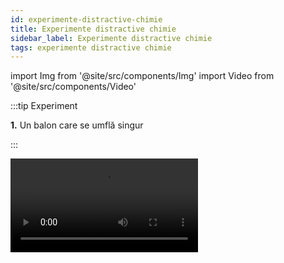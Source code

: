 ```yaml
---
id: experimente-distractive-chimie
title: Experimente distractive chimie
sidebar_label: Experimente distractive chimie
tags: experimente distractive chimie
---
```


import Img from '@site/src/components/Img'
import Video from '@site/src/components/Video'




:::tip Experiment

**1.** Un balon care se umflă singur

:::

<Video src="https://www.youtube.com/embed/kzDJyJ-fFOs" />


<br></br>
<br></br>


:::tip Experiment

**2.** Culorile curcubeului pe o mină de grafit!

:::

<Video src="https://www.youtube.com/embed/M_95vV_cib8" />


<br></br>
<br></br>


:::tip Experiment

**3.** Un bliţ din secolul al  XIX-lea!

:::

<Video src="https://www.youtube.com/embed/01ATTRJp7Bo" />


<br></br>
<br></br>

:::tip Experiment

**4.** Vrei să fii si tu un alchimist şi să transformi fierul în cupru?

:::

<Video src="https://www.youtube.com/embed/8E7UoWwzo7Q" />


<br></br>
<br></br>


:::tip Experiment

**5.** Dopul propulsat de hidrogen. Atentie, imagini care va pot afecta emotional!

:::

<Video src="https://www.youtube.com/embed/Ox7t2W6qVQw" />


<br></br>
<br></br>